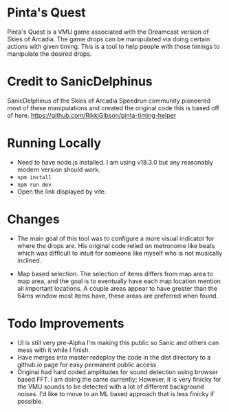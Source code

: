 # Pinta's Quest
Pinta's Quest is a VMU game associated with the Dreamcast version of Skies of Arcadia. The game drops can be manipulated via doing certain actions with given timing. This is a tool to help people with those timings to manipulate the desired drops.

# Credit to SanicDelphinus
SanicDelphinus of the Skies of Arcadia Speedrun community pioneered most of these manipulations and created the original code this is based off of here. 
https://github.com/RikkiGibson/pinta-timing-helper

# Running Locally
- Need to have node.js installed. I am using v18.3.0 but any reasonably modern version should work.
- `npm install`
- `npm run dev`
- Open the link displayed by vite.

# Changes
- The main goal of this tool was to configure a more visual indicator for where the drops are. His original code relied on metronome like beats which was difficult to intuit for someone like myself who is not musically inclined.

- Map based selection. The selection of items differs from map area to map area, and the goal is to eventually have each map location mention all important locations. A couple areas appear to have greater than the 64ms window    most items have, these areas are preferred when found.

# Todo Improvements
- UI is still very pre-Alpha I'm making this public so Sanic and others can mess with it while I finish. 
- Have merges into master redeploy the code in the dist directory to a github.io page for easy permanent public access.
- Original had hard coded amplitudes for sound detection using browser based FFT. I am doing the same currently; However, it is very finicky for the VMU sounds to be detected with a lot of different background noises. I'd like to move to an ML based approach that is less finicky if possible.
